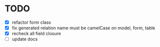 # TODO

- [x] refactor form class
- [x] fix generated relation name must be camelCase on model, form, table
- [x] recheck all field closure
- [ ] update docs
